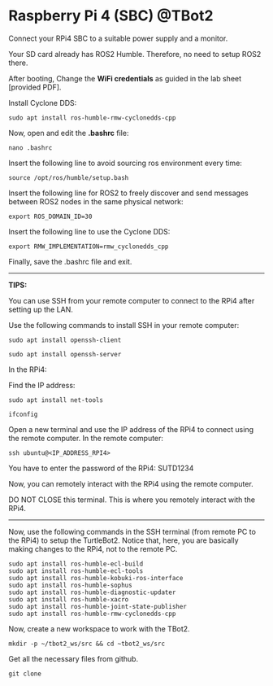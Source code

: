 # Raspberry Pi 4 (SBC) @TBot2

Connect your RPi4 SBC to a suitable power supply and a monitor.

Your SD card already has ROS2 Humble. Therefore, no need to setup ROS2 there.

After booting, Change the **WiFi credentials** as guided in the lab sheet [provided PDF].

Install Cyclone DDS:
```
sudo apt install ros-humble-rmw-cyclonedds-cpp
```

Now, open and edit the **.bashrc** file:
```
nano .bashrc
```

Insert the following line to avoid sourcing ros environment every time:
```
source /opt/ros/humble/setup.bash
``` 

Insert the following line for ROS2 to freely discover and send messages between ROS2 nodes in the same physical network:
```
export ROS_DOMAIN_ID=30
``` 

Insert the following line to use the Cyclone DDS:

```
export RMW_IMPLEMENTATION=rmw_cyclonedds_cpp
```
Finally, save the .bashrc file and exit.

---
**TIPS:**

You can use SSH from your remote computer to connect to the RPi4 after setting up the LAN. 

Use the following commands to install SSH in your remote computer:
```
sudo apt install openssh-client
```
```
sudo apt install openssh-server
```
In the RPi4:

Find the IP address:
```
sudo apt install net-tools
```
```
ifconfig
```

Open a new terminal and use the IP address of the RPi4 to connect using the remote computer. In the remote computer:
```
ssh ubuntu@<IP_ADDRESS_RPI4>
```
You have to enter the password of the RPi4: SUTD1234

Now, you can remotely interact with the RPi4 using the remote computer.

DO NOT CLOSE this terminal. This is where you remotely interact with the RPi4.

---

Now, use the following commands in the SSH terminal (from remote PC to the RPi4) to setup the TurtleBot2. Notice that, here, you are basically making changes to the RPi4, not to the remote PC.
```
sudo apt install ros-humble-ecl-build
sudo apt install ros-humble-ecl-tools
sudo apt install ros-humble-kobuki-ros-interface
sudo apt install ros-humble-sophus
sudo apt install ros-humble-diagnostic-updater
sudo apt install ros-humble-xacro
sudo apt install ros-humble-joint-state-publisher
sudo apt install ros-humble-rmw-cyclonedds-cpp
```

Now, create a new workspace to work with the TBot2.
```
mkdir -p ~/tbot2_ws/src && cd ~tbot2_ws/src
```
Get all the necessary files from github.
```
git clone 
```
